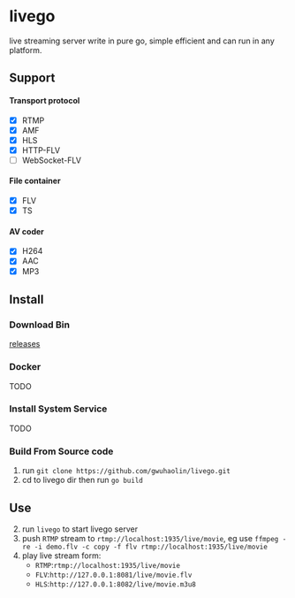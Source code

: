 # livego
live streaming server write in pure go, simple efficient and can run in any platform.

## Support
#### Transport protocol
- [x] RTMP
- [x] AMF
- [x] HLS
- [x] HTTP-FLV
- [ ] WebSocket-FLV
#### File container
- [x] FLV
- [x] TS
#### AV coder
- [x] H264
- [x] AAC
- [x] MP3

## Install
### Download Bin
[releases](https://github.com/gwuhaolin/livego/releases)

### Docker
TODO

### Install System Service
TODO

### Build From Source code
1. run `git clone https://github.com/gwuhaolin/livego.git`
2. cd to livego dir then run `go build`

## Use
2. run  `livego` to start livego server
3. push `RTMP` stream to `rtmp://localhost:1935/live/movie`, eg use `ffmpeg -re -i demo.flv -c copy -f flv rtmp://localhost:1935/live/movie`
4. play live stream form:
    - `RTMP`:`rtmp://localhost:1935/live/movie`
    - `FLV`:`http://127.0.0.1:8081/live/movie.flv`
    - `HLS`:`http://127.0.0.1:8082/live/movie.m3u8`
